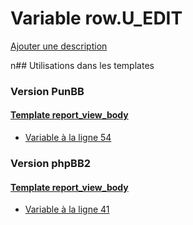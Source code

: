# Variable row.U_EDIT
[Ajouter une description](https://fa-tvars.appspot.com/row.U_EDIT)

n## Utilisations dans les templates

### Version PunBB

#### [Template report_view_body](punbb/report_view_body.md)
* [Variable à la ligne 54](../punbb/report_view_body.tpl#L54)

### Version phpBB2

#### [Template report_view_body](subsilver/report_view_body.md)
* [Variable à la ligne 41](../subsilver/report_view_body.tpl#L41)